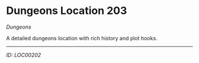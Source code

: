 # Dungeons Location 203

*Dungeons*

A detailed dungeons location with rich history and plot hooks.

---
*ID: LOC00202*